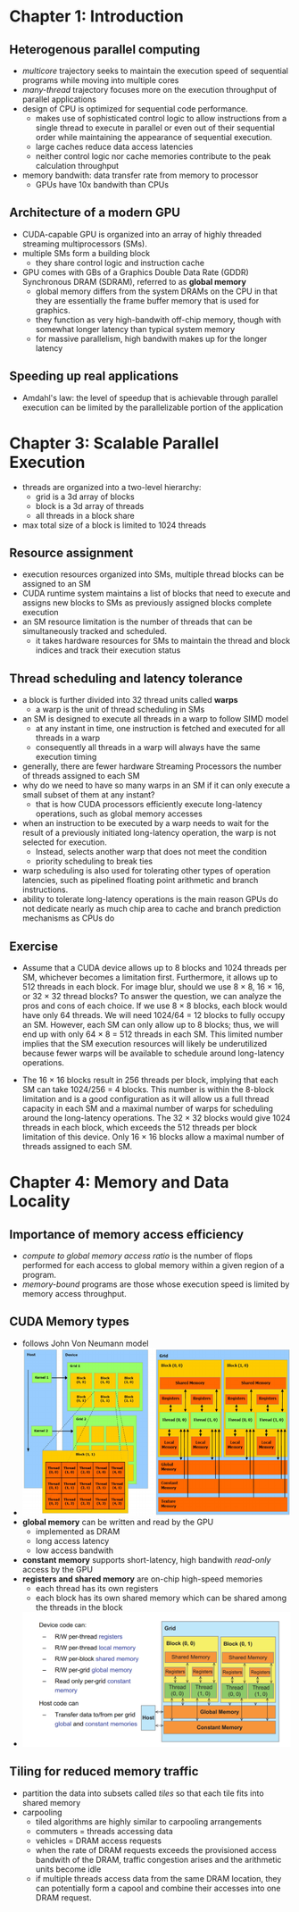# Chapter 1: Introduction
## Heterogenous parallel computing
* *multicore* trajectory seeks to maintain the execution speed of sequential programs while moving into multiple cores
* *many-thread* trajectory focuses more on the execution throughput of parallel applications
* design of CPU is optimized for sequential code performance.
    * makes use of sophisticated control logic to allow instructions from a single thread to execute in parallel or even out of their sequential order while maintaining the appearance of sequential execution.
    * large caches reduce data access latencies
    * neither control logic nor cache memories contribute to the peak calculation throughput
* memory bandwith: data transfer rate from memory to processor
    * GPUs have 10x bandwith than CPUs

## Architecture of a modern GPU
* CUDA-capable GPU is organized into an array of highly threaded streaming multiprocessors (SMs).
* multiple SMs form a building block
    * they share control logic and instruction cache
* GPU comes with GBs of a Graphics Double Data Rate (GDDR) Synchronous DRAM (SDRAM), referred to as **global memory**
    * global memory differs from the system DRAMs on the CPU in that they are essentially the frame buffer memory that is used for graphics.
    * they function as very high-bandwith off-chip memory, though with somewhat longer latency than typical system memory
    * for massive parallelism, high bandwith makes up for the longer latency

## Speeding up real applications
* Amdahl's law: the level of speedup that is achievable through parallel execution can be limited by the parallelizable portion of the application


# Chapter 3: Scalable Parallel Execution
* threads are organized into a two-level hierarchy:
    * grid is a 3d array of blocks
    * block is a 3d array of threads
    * all threads in a block share
* max total size of a block is limited to 1024 threads

## Resource assignment
* execution resources organized into SMs, multiple thread blocks can be assigned to an SM
* CUDA runtime system maintains a list of blocks that need to execute and assigns new blocks to SMs as previously assigned blocks complete execution
* an SM resource limitation is the number of threads that can be simultaneously tracked and scheduled.
    * it takes hardware resources for SMs to maintain the thread and block indices and track their execution status

## Thread scheduling and latency tolerance
* a block is further divided into 32 thread units called **warps**
    * a warp is the unit of thread scheduling in SMs
* an SM is designed to execute all threads in a warp to follow SIMD model
    * at any instant in time, one instruction is fetched and executed for all threads in a warp
    * consequently all threads in a warp will always have the same execution timing
* generally, there are fewer hardware Streaming Processors the number of threads assigned to each SM
* why do we need to have so many warps in an SM if it can only execute a small subset of them at any instant?
    * that is how CUDA processors efficiently execute long-latency operations, such as global memory accesses
* when an instruction to be executed by a warp needs to wait for the result of a previously initiated long-latency operation, the warp is not selected for execution.
    * Instead, selects another warp that does not meet the condition
    * priority scheduling to break ties
* warp scheduling is also used for tolerating other types of operation latencies, such as pipelined floating point arithmetic and branch instructions.
* ability to tolerate long-latency operations is the main reason GPUs do not dedicate nearly as much chip area to cache and branch prediction mechanisms as CPUs do

## Exercise
* Assume that a CUDA device allows up to 8 blocks and 1024 threads per SM, whichever becomes a limitation first. Furthermore, it allows up to 512 threads in each block. For image blur, should we use 8 × 8, 16 × 16, or 32 × 32 thread blocks? To answer the question, we can analyze the pros and cons of each choice. If we use 8 × 8 blocks, each block would have only 64 threads. We will need 1024/64 = 12 blocks to fully occupy an SM. However, each SM can only allow up to 8 blocks; thus, we will end up with only 64 × 8 = 512 threads in each SM. This limited number implies that the SM execution resources will likely be underutilized because fewer warps will be available to schedule around long-latency operations.

* The 16 × 16 blocks result in 256 threads per block, implying that each SM can take
1024/256 = 4 blocks. This number is within the 8-block limitation and is a good configuration as it will allow us a full thread capacity in each SM and a maximal number of
warps for scheduling around the long-latency operations. The 32 × 32 blocks would give
1024 threads in each block, which exceeds the 512 threads per block limitation of this
device. Only 16 × 16 blocks allow a maximal number of threads assigned to each SM.



# Chapter 4: Memory and Data Locality

## Importance of memory access efficiency
* *compute to global memory access ratio* is the number of flops performed for each access to global memory within a given region of a program.
* *memory-bound* programs are those whose execution speed is limited by memory access throughput.

## CUDA Memory types
* follows John Von Neumann model
* ![](3.png)
* **global memory** can be written and read by the GPU
    * implemented as DRAM
    * long access latency
    * low access bandwith
* **constant memory** supports short-latency, high bandwith *read-only* access by the GPU
* **registers and shared memory** are on-chip high-speed memories
    * each thread has its own registers
    * each block has its own shared memory which can be shared among the threads in the block
* ![](9.png)

## Tiling for reduced memory traffic
* partition the data into subsets called *tiles* so that each tile fits into shared memory
* carpooling
    * tiled algorithms are highly similar to carpooling arrangements
    * commuters = threads accessing data
    * vehicles = DRAM access requests
    * when the rate of DRAM requests exceeds the provisioned access bandwith of the DRAM, traffic congestion arises and the arithmetic units become idle
    * if multiple threads access data from the same DRAM location, they can potentially form a capool and combine their accesses into one DRAM request.
